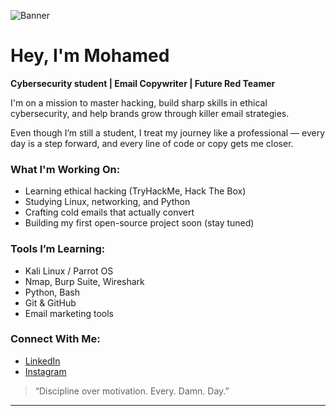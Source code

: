 ![Banner](https://github.com/medquake/mohammed/blob/main/4e7a2a1a90115e9b571d28fc32754e9e.gif?raw=true)
# Hey, I'm Mohamed

**Cybersecurity student | Email Copywriter | Future Red Teamer**

I'm on a mission to master hacking, build sharp skills in ethical cybersecurity, and help brands grow through killer email strategies. 

Even though I’m still a student, I treat my journey like a professional — every day is a step forward, and every line of code or copy gets me closer.

### What I'm Working On:
- Learning ethical hacking (TryHackMe, Hack The Box)
- Studying Linux, networking, and Python
- Crafting cold emails that actually convert
- Building my first open-source project soon (stay tuned)

### Tools I’m Learning:
- Kali Linux / Parrot OS
- Nmap, Burp Suite, Wireshark
- Python, Bash
- Git & GitHub
- Email marketing tools

### Connect With Me:
- [LinkedIn](https://linkedin.com/in/mohammedbachini)
- [Instagram](https://instagram.com/med_bachini)

> “Discipline over motivation. Every. Damn. Day.”

---


